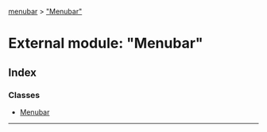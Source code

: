 [menubar](../README.md) > ["Menubar"](../modules/_menubar_.md)

# External module: "Menubar"

## Index

### Classes

* [Menubar](../classes/_menubar_.menubar.md)

---

